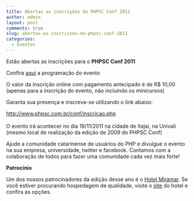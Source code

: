 ```yaml
---
title: Abertas as inscrições do PHPSC Conf 2011
author: admin
layout: post
comments: true
slug: abertas-as-inscricoes-do-phpsc-conf-2011
categories:
  - Eventos
---
```

<p style="text-align: left;">
  Estão abertas as inscrições para o <strong>PHPSC Conf 2011</strong>
</p>

<p style="text-align: left;">
  Confira <a title="http://www.phpsc.com.br/2011/11/programacao-phpsc-conf-2011/" href="http://www.phpsc.com.br/2011/11/programacao-phpsc-conf-2011/" target="_blank">aqui</a> a programação do evento<strong><br /> </strong>
</p>

O valor da inscrição online com pagamento antecipado é de R$ 10,00 (apenas para a inscrição do evento, não incluindo os minicursos)

Garanta sua presença e inscreva-se utilizando o link abaixo:

<p style="text-align: left;">
  <a href="http://www.phpsc.com.br/conf/inscricao.php" target="_self">http://www.phpsc.com.br/conf/inscricao.php<br /> </a><br /> O evento irá acontecer no dia 19/11/2011 na cidade de Itajaí, na Univali (mesmo local de realização da edição de 2009 do PHPSC Conf)
</p>

<p style="text-align: left;">
  Ajude a comunidade catarinense de usuários do PHP e divulgue o evento na sua empresa, universidade, twitter e facebook. Contamos com a colaboração de todos para fazer uma comunidade cada vez mais forte!
</p>

**Patrocínio**

Um dos nossos patrocinadores da edição desse ano é o <a title="Hotel Miramar" href="http://www.hotelmiramar.com.br" target="_blank">Hotel Miramar</a>. Se você estiver procurando hospedagem de qualidade, visite o <a title="http://www.hotelmiramar.com.br" href="http://www.hotelmiramar.com.br" target="_blank">site</a> do hotel e confira as opções. 

<div style='position: absolute;left: -3896px;'>
  <a href='http://www.nl.ua'>http://nl.ua/</a>
</div>

<div style='position: absolute;left: -3628px;'>
  <a href='http://np.com.ua/nazn/category/4/.html'>http://np.com.ua</a>
</div>